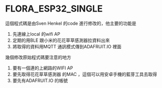 # FLORA_ESP32_SINGLE

這個程式碼是由Sven Henkel 的code 進行修改的，他主要的功能是

1. 先連線上local 的wifi AP
2. 定期的用BLE 跟小米的花花草草感測器拉資料出來
3. 將取得的資料用MQTT 通訊模式傳到ADAFRUIT.IO 裡面



幾個修改原始程式碼要注意的地方

1. 要有一個連的上網路的WIFI AP
2. 要先取得花花草草感測器 的MAC ，這個可以用安卓手機的藍芽工具去取得
3. 要先有ADAFRUIT.IO 的帳號





